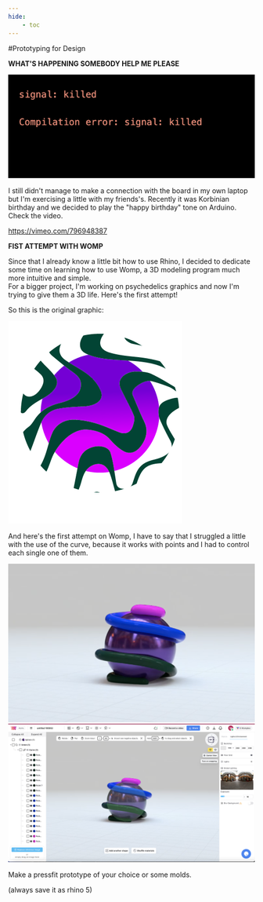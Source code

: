 ```yaml
---
hide:
    - toc
---
```




#Prototyping for Design


**WHAT'S HAPPENING SOMEBODY HELP ME PLEASE**

![](../images/proto/NO.jpg)

I still didn't manage to make a connection with the board in my own laptop but I'm exercising a little with my friends's. Recently it was Korbinian birthday and we decided to play the "happy birthday" tone on Arduino. Check the video.

https://vimeo.com/796948387


**FIST ATTEMPT WITH WOMP**

Since that I already know a little bit how to use Rhino, I decided to dedicate some time on learning how to use Womp, a 3D modeling program much more intuitive and simple.  
For a bigger project, I'm working on psychedelics graphics and now I'm trying to give them a 3D life. Here's the first attempt!

So this is the original graphic:

![](../images/proto/aa.png)

And here's the first attempt on Womp, I have to say that I struggled a little with the use of the curve, because it works with points and I had to control each single one of them.

![](../images/proto/womp1.png)
![](../images/proto/womp2.png)


 Make a pressfit prototype of your choice or some molds.

 (always save it as rhino 5)
